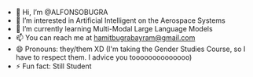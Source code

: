 - 👋 Hi, I’m @ALFONSOBUGRA
- 👀 I’m interested in Artificial Intelligent on the Aerospace Systems
- 🌱 I’m currently learning Multi-Modal Large Language Models
- 📫 You can reach me at hamitbugrabayram@gmail.com
- 😄 Pronouns: they/them XD (I'm taking the Gender Studies Course, so I have to respect them. I advice you toooooooooooooo)
- ⚡ Fun fact: Still Student

<!---
ALFONSOBUGRA/ALFONSOBUGRA is a ✨ special ✨ repository because its `README.md` (this file) appears on your GitHub profile.
You can click the Preview link to take a look at your changes.
--->
